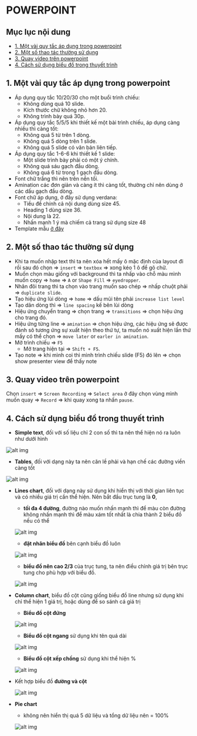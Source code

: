 # POWERPOINT

## Mục lục nội dung

- [1. Một vài quy tắc áp dụng trong powerpoint](#1-một-vài-quy-tắc-áp-dụng-trong-powerpoint)
- [2. Một số thao tác thường sử dụng](#2-một-số-thao-tác-thường-sử-dụng)
- [3. Quay video trên powerpoint](#3-quay-video-trên-powerpoint)
- [4. Cách sử dụng biểu đồ trong thuyết trình](#4-cách-sử-dụng-biểu-đồ-trong-thuyết-trình)

## 1. Một vài quy tắc áp dụng trong powerpoint

- Áp dụng quy tắc 10/20/30 cho một buổi trình chiếu:
    - Không dùng quá 10 slide. 
    - Kích thước chữ không nhỏ hơn 20. 
    - Không trình bày quá 30p.
- Áp dụng quy tắc 5/5/5 khi thiết kế một bài trình chiếu, áp dụng càng nhiều thì càng tốt:   
    - Không quá 5 từ trên 1 dòng.
    - Không quá 5 dòng trên 1 slide.
    - Không quá 5 slide có văn bản liên tiếp.
- Áp dụng quy tắc 1-6-6 khi thiết kế 1 slide:
    - Một slide trình bày phải có một ý chính. 
    - Không quá sáu gạch đầu dòng. 
    - Không quá 6 từ trong 1 gạch đầu dòng.
- Font chữ trắng thì nên trên nền tối.
- Amination các đơn giản và càng ít thì càng tốt, thường chỉ nên dùng ở các dấu gạch đầu dòng.
- Font chữ áp dụng, ở đây sử dụng verdana:
    - Tiều đề chính cả nội dung dùng size 45.
    - Heading 1 dùng size 36.
    - Nội dung là 22.
    - Nhấn mạnh 1 ý mà chiếm cả trang sử dụng size 48
- Template mẫu [ở đây][template]

## 2. Một số thao tác thường sử dụng

- Khi ta muốn nhập text thì ta nên xóa hết mấy ô mặc định của layout đi rồi sau đó chọn => `insert` => `textbox` => xong kéo 1 ô để gõ chữ.
- Muốn chọn màu giống với background thì ta nhấp vào chỗ màu mình muốn copy => `home` => `A` or `Shape Fill` => `eyedropper`.
- Nhân đôi trang thì ta chọn vào trang muốn sao chép => nhấp chuột phải => `duplicate slide`.
- Tạo hiệu ứng lùi dòng => `home` => dấu mũi tên phải `increase list level` 
- Tạo dãn dòng thì => `line spacing` kế bên lùi dòng
- Hiệu ứng chuyển trang => chọn trang => `transitions` => chọn hiệu ứng cho trang đó.
- Hiệu ứng từng line => `amination` => chọn hiệu ứng, các hiệu ứng sẽ được đánh sô tương ứng sự xuất hiện theo thứ tự, ta muốn nó xuất hiện lần thứ mấy có thể chọn => `move later` or `earler in amination`.
- Mở trình chiếu => `F5`
    - Mở trang hiện tại => `Shift + F5`.
- Tạo note => khi mình coi thì mình trình chiếu slide (F5) đó lên => chọn show presenter view để thấy note

[template]: /folder/template.pptx

## 3. Quay video trên powerpoint

Chọn `insert` => `Screen Recording` => `Select area` ở đây chọn vùng mình muốn quay => `Record` => khi quay xong ta nhấn `pause`. 

## 4. Cách sử dụng biểu đồ trong thuyết trình

- **Simple text**, đối với số liệu chỉ 2 con số thì ta nên thể hiện nó ra luôn như dưới hình

![alt img](/assets/chart1.png)

- **Tables**, đối với dạng này ta nên căn lề phải và hạn chế các đường viền càng tốt

![alt img](/assets/chart2.png)

- **Lines chart**, đối với dạng này sử dụng khi hiển thị với thời gian liên tục và có nhiều giá trị cần thể hiện. Nên bắt đầu trục tung là **0**, 
    - **tối đa 4 đường**, đường nào muốn nhấn mạnh thì để màu còn đường không nhấn mạnh thì để màu xám tốt nhất là chia thành 2 biểu đồ nếu có thể

    ![alt img](/assets/chart3.png)

    - **đặt nhãn biểu đồ** bên cạnh biểu đồ luôn 

    ![alt img](/assets/chart4.png)

    - **biểu đồ nên cao 2/3** của trục tung, ta nên điều chỉnh giá trị bên trục tung cho phù hợp với biểu đồ.

    ![alt img](/assets/chart5.png)

- **Column chart**, biểu đồ cột cũng giống biểu đồ line nhưng sử dụng khi chỉ thể hiện 1 giá trị, hoặc dùng để so sánh cá giá trị
    - **Biểu đồ cột đứng** 

    ![alt img](/assets/chart6.png)

    - **Biểu đồ cột ngang** sử dụng khi tên quá dài

    ![alt img](/assets/chart7.png)

    - **Biểu đồ cột xếp chồng** sử dụng khi thể hiện %

    ![alt img](/assets/chart8.png)

- Kết hợp biểu đồ **đường và cột** 

    ![alt img](/assets/chart9.png)

- **Pie chart** 
    - không nên hiển thị quá 5 dữ liệu và tổng dữ liệu nên = 100%

    ![alt img](/assets/chart10.png)








